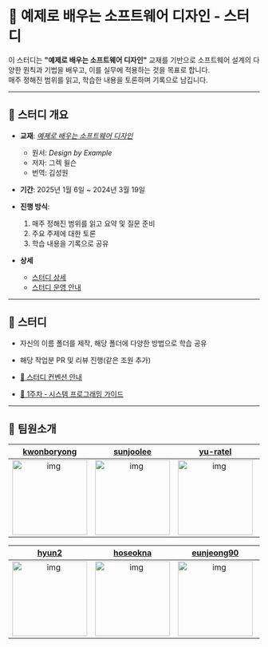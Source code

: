 # 📘 예제로 배우는 소프트웨어 디자인 - 스터디

이 스터디는 **"예제로 배우는 소프트웨어 디자인"** 교재를 기반으로 소프트웨어 설계의 다양한 원칙과 기법을 배우고, 이를 실무에 적용하는 것을 목표로 합니다.  
매주 정해진 범위를 읽고, 학습한 내용을 토론하며 기록으로 남깁니다.

---

## 📖 스터디 개요

- **교재**: [_예제로 배우는 소프트웨어 디자인_](https://product.kyobobook.co.kr/detail/S000214608148)
  - 원서: _Design by Example_
  - 저자: 그렉 윌슨
  - 번역: 김성원
- **기간**: 2025년 1월 6일 ~ 2024년 3월 19일
- **진행 방식**:

  1. 매주 정해진 범위를 읽고 요약 및 질문 준비
  2. 주요 주제에 대한 토론
  3. 학습 내용을 기록으로 공유

- **상세**
  - [스터디 상세](https://github.com/dev-bookclub/software-design-by-example/wiki/%F0%9F%93%98-%EC%98%88%EC%A0%9C%EB%A1%9C-%EB%B0%B0%EC%9A%B0%EB%8A%94-%EC%86%8C%ED%94%84%ED%8A%B8%EC%9B%A8%EC%96%B4-%EB%94%94%EC%9E%90%EC%9D%B8)
  - [스터디 운영 안내](https://github.com/dev-bookclub/software-design-by-example/wiki/%F0%9F%93%A3-%EC%8A%A4%ED%84%B0%EB%94%94-%EC%95%88%EB%82%B4:-%EB%A6%AC%EB%94%A9%EC%A1%B0-&-%ED%86%A0%EB%A1%A0%EC%A1%B0)

---

## 📖 스터디

- 자신의 이름 폴더를 제작, 해당 폴더에 다양한 방법으로 학습 공유
- 해당 작업분 PR 및 리뷰 진행(같은 조원 추가)
- [🚨 스터디 컨벤션 안내](https://github.com/dev-bookclub/software-design-by-example/wiki/%F0%9F%9A%A8-%EC%8A%A4%ED%84%B0%EB%94%94-%EC%BB%A8%EB%B2%A4%EC%85%98)

- [📁 1주차 ‐ 시스템 프로그래밍 가이드](https://github.com/dev-bookclub/software-design-by-example/wiki/%F0%9F%93%81-1%EC%A3%BC%EC%B0%A8-%E2%80%90-%EC%8B%9C%EC%8A%A4%ED%85%9C-%ED%94%84%EB%A1%9C%EA%B7%B8%EB%9E%98%EB%B0%8D) 

---

## 📌 팀원소개

|                                       [kwonboryong](https://github.com/kwonboryong)                                       |                                       [sunjoolee](https://github.com/sunjoolee)                                       |                                       [yu-ratel](https://github.com/yu-ratel)                                       |                                       [ksh200070](https://github.com/ksh200070)                                       |                                       [5622lsk](https://github.com/5622lsk)                                       |
| :-----------------------------------------------------------------------------------------------------------------------: | :-------------------------------------------------------------------------------------------------------------------: | :-----------------------------------------------------------------------------------------------------------------: | :-------------------------------------------------------------------------------------------------------------------: | :---------------------------------------------------------------------------------------------------------------: |
| [<img src="https://github.com/kwonboryong.png" alt="img" height="150px" width="150px" />](https://github.com/kwonboryong) | [<img src="https://github.com/sunjoolee.png" alt="img" height="150px" width="150px" />](https://github.com/sunjoolee) | [<img src="https://github.com/yu-ratel.png" alt="img" height="150px" width="150px" />](https://github.com/yu-ratel) | [<img src="https://github.com/ksh200070.png" alt="img" height="150px" width="150px" />](https://github.com/ksh200070) | [<img src="https://github.com/5622lsk.png" alt="img" height="150px" width="150px" />](https://github.com/5622lsk) |

|                                       [hyun2](https://github.com/hyun2)                                        |                                       [hoseokna](https://github.com/hoseokna)                                       |                                       [eunjeong90](https://github.com/eunjeong90)                                       |                                       [jadugamja](https://github.com/jadugamja)                                       |
| :------------------------------------------------------------------------------------------------------------: | :-----------------------------------------------------------------------------------------------------------------: | :---------------------------------------------------------------------------------------------------------------------: | :-------------------------------------------------------------------------------------------------------------------: |
| [<img src="https://github.com/dhyun2.png" alt="img" height="150px" width="150px" />](https://github.com/hyun2) | [<img src="https://github.com/hoseokna.png" alt="img" height="150px" width="150px" />](https://github.com/hoseokna) | [<img src="https://github.com/eunjeong90.png" alt="img" height="150px" width="150px" />](https://github.com/eunjeong90) | [<img src="https://github.com/jadugamja.png" alt="img" height="150px" width="150px" />](https://github.com/jadugamja) |
